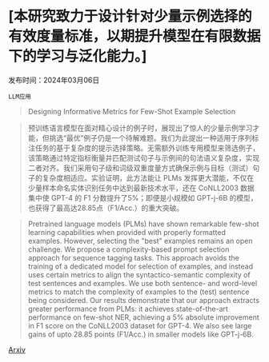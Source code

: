 # [本研究致力于设计针对少量示例选择的有效度量标准，以期提升模型在有限数据下的学习与泛化能力。]

发布时间：2024年03月06日

`LLM应用`

> Designing Informative Metrics for Few-Shot Example Selection

> 预训练语言模型在面对精心设计的例子时，展现出了惊人的少量示例学习才能，但挑选“最优”例子仍是一个待解难题。我们为此提出一种适用于序列标注任务的基于复杂度的提示选择策略。无需额外训练专用模型来筛选例子，该策略通过特定指标衡量并匹配测试句子与示例间的句法语义复杂度，实现二者对齐。我们采用句子级和词级双重度量方式确保示例与目标（测试）句子的复杂度相适应。实验证明，此方法能让 PLMs 发挥更大潜能，不仅在少量样本命名实体识别任务中达到最新技术水平，还在 CoNLL2003 数据集中使 GPT-4 的 F1 分数提升了5%；即便是小规模如 GPT-j-6B 的模型，也获得了最高达28.85点（F1/Acc.）的重大突破。

> Pretrained language models (PLMs) have shown remarkable few-shot learning capabilities when provided with properly formatted examples. However, selecting the "best" examples remains an open challenge. We propose a complexity-based prompt selection approach for sequence tagging tasks. This approach avoids the training of a dedicated model for selection of examples, and instead uses certain metrics to align the syntactico-semantic complexity of test sentences and examples. We use both sentence- and word-level metrics to match the complexity of examples to the (test) sentence being considered. Our results demonstrate that our approach extracts greater performance from PLMs: it achieves state-of-the-art performance on few-shot NER, achieving a 5% absolute improvement in F1 score on the CoNLL2003 dataset for GPT-4. We also see large gains of upto 28.85 points (F1/Acc.) in smaller models like GPT-j-6B.

[Arxiv](https://arxiv.org/abs/2403.03861)